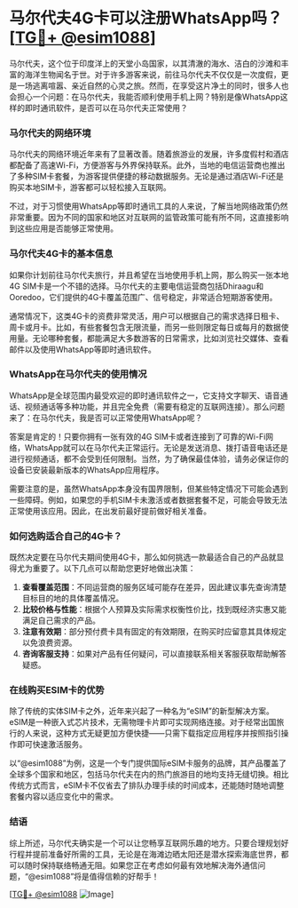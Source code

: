 # 马尔代夫4G卡可以注册WhatsApp吗？[[TG💪+ @esim1088](https://t.me/s/esim1088)]

马尔代夫，这个位于印度洋上的天堂小岛国家，以其清澈的海水、洁白的沙滩和丰富的海洋生物闻名于世。对于许多游客来说，前往马尔代夫不仅仅是一次度假，更是一场逃离喧嚣、亲近自然的心灵之旅。然而，在享受这片净土的同时，很多人也会担心一个问题：在马尔代夫，我能否顺利使用手机上网？特别是像WhatsApp这样的即时通讯软件，是否可以在马尔代夫正常使用？

### **马尔代夫的网络环境**

马尔代夫的网络环境近年来有了显著改善。随着旅游业的发展，许多度假村和酒店都配备了高速Wi-Fi，方便游客与外界保持联系。此外，当地的电信运营商也推出了多种SIM卡套餐，为游客提供便捷的移动数据服务。无论是通过酒店Wi-Fi还是购买本地SIM卡，游客都可以轻松接入互联网。

不过，对于习惯使用WhatsApp等即时通讯工具的人来说，了解当地网络政策仍然非常重要。因为不同的国家和地区对互联网的监管政策可能有所不同，这直接影响到这些应用是否能够正常使用。

### **马尔代夫4G卡的基本信息**

如果你计划前往马尔代夫旅行，并且希望在当地使用手机上网，那么购买一张本地4G SIM卡是一个不错的选择。马尔代夫的主要电信运营商包括Dhiraagu和Ooredoo，它们提供的4G卡覆盖范围广、信号稳定，非常适合短期游客使用。

通常情况下，这类4G卡的资费非常灵活，用户可以根据自己的需求选择日租卡、周卡或月卡。比如，有些套餐包含无限流量，而另一些则限定每日或每月的数据使用量。无论哪种套餐，都能满足大多数游客的日常需求，比如浏览社交媒体、查看邮件以及使用WhatsApp等即时通讯软件。

### **WhatsApp在马尔代夫的使用情况**

WhatsApp是全球范围内最受欢迎的即时通讯软件之一，它支持文字聊天、语音通话、视频通话等多种功能，并且完全免费（需要有稳定的互联网连接）。那么问题来了：在马尔代夫，我是否可以正常使用WhatsApp呢？

答案是肯定的！只要你拥有一张有效的4G SIM卡或者连接到了可靠的Wi-Fi网络，WhatsApp就可以在马尔代夫正常运行。无论是发送消息、拨打语音电话还是进行视频通话，都不会受到任何限制。当然，为了确保最佳体验，请务必保证你的设备已安装最新版本的WhatsApp应用程序。

需要注意的是，虽然WhatsApp本身没有国界限制，但某些特定情况下可能会遇到一些障碍。例如，如果您的手机SIM卡未激活或者数据套餐不足，可能会导致无法正常使用该应用。因此，在出发前最好提前做好相关准备。

### **如何选购适合自己的4G卡？**

既然决定要在马尔代夫期间使用4G卡，那么如何挑选一款最适合自己的产品就显得尤为重要了。以下几点可以帮助您更好地做出决策：

1. **查看覆盖范围**：不同运营商的服务区域可能存在差异，因此建议事先查询清楚目标目的地的具体覆盖情况。
2. **比较价格与性能**：根据个人预算及实际需求权衡性价比，找到既经济实惠又能满足自己需求的产品。
3. **注意有效期**：部分预付费卡具有固定的有效期限，在购买时应留意其具体规定以免浪费资源。
4. **咨询客服支持**：如果对产品有任何疑问，可以直接联系相关客服获取帮助解答疑惑。

### **在线购买ESIM卡的优势**

除了传统的实体SIM卡之外，近年来兴起了一种名为“eSIM”的新型解决方案。eSIM是一种嵌入式芯片技术，无需物理卡片即可实现网络连接。对于经常出国旅行的人来说，这种方式无疑更加方便快捷——只需下载指定应用程序并按照指引操作即可快速激活服务。

以“@esim1088”为例，这是一个专门提供国际eSIM卡服务的品牌，其产品覆盖了全球多个国家和地区，包括马尔代夫在内的热门旅游目的地均支持无缝切换。相比传统方式而言，eSIM卡不仅省去了排队办理手续的时间成本，还能随时随地调整套餐内容以适应变化中的需求。

### **结语**

综上所述，马尔代夫确实是一个可以让您畅享互联网乐趣的地方。只要合理规划好行程并提前准备好所需的工具，无论是在海滩边晒太阳还是潜水探索海底世界，都可以随时保持联络畅通无阻。如果您正在考虑如何最有效地解决海外通信问题，“@esim1088”将是值得信赖的好帮手！

[[TG💪+ @esim1088](https://t.me/s/esim1088) ![Image](https://i.postimg.cc/4NQfJmqS/Snipaste-2025-05-13-00-14-12.png)]